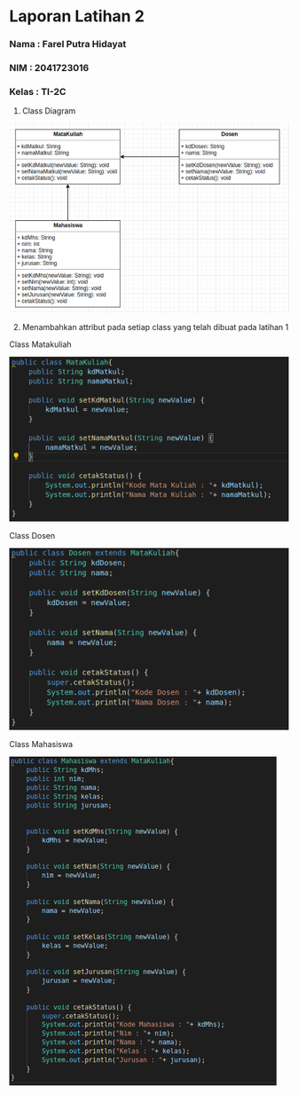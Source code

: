 # Laporan Latihan 2
### Nama : Farel Putra Hidayat
### NIM : 2041723016
### Kelas : TI-2C

1. Class Diagram

![Output 1](https://github.com/farelkun/Praktikum-PBO/blob/master/Pertemuan%202/Teori/Latihan-2/img/Class%20Diagram.png?raw=true)

2. Menambahkan attribut pada setiap class yang telah dibuat pada latihan 1

Class Matakuliah

![Output 1](https://github.com/farelkun/Praktikum-PBO/blob/master/Pertemuan%202/Teori/Latihan-2/img/ssMataKuliah.png?raw=true)

Class Dosen

![Output 1](https://github.com/farelkun/Praktikum-PBO/blob/master/Pertemuan%202/Teori/Latihan-2/img/ssDosen.png?raw=true)

Class Mahasiswa

![Output 1](https://github.com/farelkun/Praktikum-PBO/blob/master/Pertemuan%202/Teori/Latihan-2/img/ssMahasiswa.png?raw=true)

